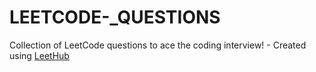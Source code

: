 # LEETCODE-_QUESTIONS
Collection of LeetCode questions to ace the coding interview! - Created using [LeetHub](https://github.com/QasimWani/LeetHub)
